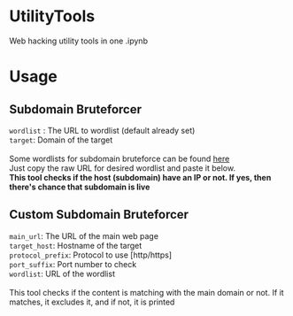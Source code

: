 # UtilityTools
Web hacking utility tools in one .ipynb

# Usage
## Subdomain Bruteforcer
`wordlist` : The URL to wordlist (default already set)<br>`target`: Domain of the target
<br><br>Some wordlists for subdomain bruteforce can be found [here](https://github.com/danielmiessler/SecLists/tree/master/Discovery/DNS)<br> Just copy the raw URL for desired wordlist and paste it below.<br> **This tool checks if the host (subdomain) have an IP or not. If yes, then there's chance that subdomain is live**

## Custom Subdomain Bruteforcer
`main_url`: The URL of the main web page<br>`target_host`: Hostname of the target<br>`protocol_prefix`: Protocol to use [http/https]<br>`port_suffix`: Port number to check<br>`wordlist`: URL of the wordlist<br><br>
This tool checks if the content is matching with the main domain or not. If it matches, it excludes it, and if not, it is printed
